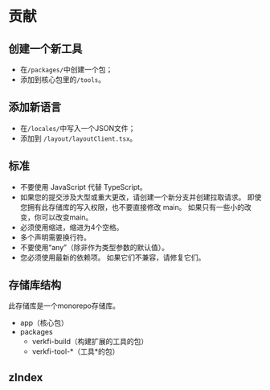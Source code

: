 # 贡献

## 创建一个新工具

- 在`/packages/`中创建一个包；
- 添加到核心包里的`/tools`。

## 添加新语言

- 在`/locales/`中写入一个JSON文件；
- 添加到 `/layout/layoutClient.tsx`。

## 标准

- 不要使用 JavaScript 代替 TypeScript。
- 如果您的提交涉及大型或重大更改，请创建一个新分支并创建拉取请求。
   即使您拥有此存储库的写入权限，也不要直接修改 main。
   如果只有一些小的改变，你可以改变main。
- 必须使用缩进，缩进为4个空格。
- 多个声明需要换行符。
- 不要使用“any”（除非作为类型参数的默认值）。
- 您必须使用最新的依赖项。 如果它们不兼容，请修复它们。

## 存储库结构

此存储库是一个monorepo存储库。

- app（核心包）
- packages
  - verkfi-build（构建扩展的工具的包）
  - verkfi-tool-\*（工具\*的包）

## zIndex
